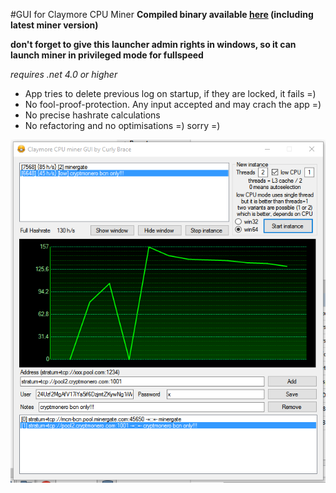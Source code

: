 #GUI for Claymore CPU Miner
**Compiled binary available [here](https://github.com/stasuss/Claymore-CPU-Miner-GUI/releases) (including latest miner version)**

**don't forget to give this launcher admin rights in windows, so it can launch miner in privileged mode for fullspeed**

*requires .net 4.0 or higher*

* App tries to delete previous log on startup, if they are locked, it fails =)
* No fool-proof-protection. Any input accepted and may crach the app =)
* No precise hashrate calculations
* No refactoring and no optimisations =) sorry =)

![screenshot](/Screenshot.png)
